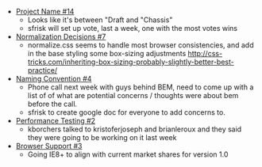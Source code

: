 * [Project Name #14](https://github.com/jquery/css-framework/issues/14)
	* Looks like it's between "Draft and "Chassis"
	* sfrisk will set up vote, last a week, one with the most votes wins
* [Normalization Decisions #7](https://github.com/jquery/css-framework/issues/7)
	* normalize.css seems to handle most browser consistencies, and add in the base styling some box-sizing adjustments http://css-tricks.com/inheriting-box-sizing-probably-slightly-better-best-practice/
* [Naming Convention #4](https://github.com/jquery/css-framework/issues/4)
	* Phone call next week with guys behind BEM, need to come up with a list of of what are potential concerns / thoughts were about bem before the call.
	* sfrisk to create google doc for everyone to add concerns to.
* [Performance Testing #2](https://github.com/jquery/css-framework/issues/2)
	* kborchers talked to kristoferjoseph and brianleroux and they said they were going to be working on it last week
* [Browser Support #3](https://github.com/jquery/css-framework/issues/3)
	* Going IE8+ to align with current market shares for version 1.0
